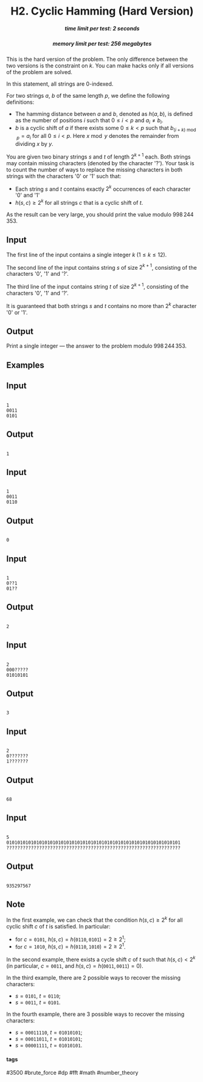 <h1 style='text-align: center;'> H2. Cyclic Hamming (Hard Version)</h1>

<h5 style='text-align: center;'>time limit per test: 2 seconds</h5>
<h5 style='text-align: center;'>memory limit per test: 256 megabytes</h5>

This is the hard version of the problem. The only difference between the two versions is the constraint on $k$. You can make hacks only if all versions of the problem are solved.

In this statement, all strings are $0$-indexed.

For two strings $a$, $b$ of the same length $p$, we define the following definitions:

* The hamming distance between $a$ and $b$, denoted as $h(a, b)$, is defined as the number of positions $i$ such that $0 \le i < p$ and $a_i \ne b_i$.
* $b$ is a cyclic shift of $a$ if there exists some $0 \leq k < p$ such that $b_{(i+k) \bmod p} = a_i$ for all $0 \le i < p$. Here $x \bmod y$ denotes the remainder from dividing $x$ by $y$.

You are given two binary strings $s$ and $t$ of length $2^{k+1}$ each. Both strings may contain missing characters (denoted by the character '?'). Your task is to count the number of ways to replace the missing characters in both strings with the characters '0' or '1' such that: 

* Each string $s$ and $t$ contains exactly $2^k$ occurrences of each character '0' and '1'
* $h(s, c) \ge 2^k$ for all strings $c$ that is a cyclic shift of $t$.

As the result can be very large, you should print the value modulo $998\,244\,353$.

## Input

The first line of the input contains a single integer $k$ ($1 \le k \le 12$).

The second line of the input contains string $s$ of size $2^{k+1}$, consisting of the characters '0', '1' and '?'.

The third line of the input contains string $t$ of size $2^{k+1}$, consisting of the characters '0', '1' and '?'.

It is guaranteed that both strings $s$ and $t$ contains no more than $2^k$ character '0' or '1'.

## Output

Print a single integer — the answer to the problem modulo $998\,244\,353$.

## Examples

## Input


```

1
0011
0101

```
## Output


```

1

```
## Input


```

1
0011
0110

```
## Output


```

0

```
## Input


```

1
0??1
01??

```
## Output


```

2

```
## Input


```

2
000?????
01010101

```
## Output


```

3

```
## Input


```

2
0???????
1???????

```
## Output


```

68

```
## Input


```

5
0101010101010101010101010101010101010101010101010101010101010101
????????????????????????????????????????????????????????????????

```
## Output


```

935297567

```
## Note

In the first example, we can check that the condition $h(s, c) \ge 2^k$ for all cyclic shift $c$ of $t$ is satisfied. In particular: 

* for $c = \mathtt{0101}$, $h(s, c) = h(\mathtt{0110}, \mathtt{0101}) = 2 \ge 2^1$;
* for $c = \mathtt{1010}$, $h(s, c) = h(\mathtt{0110}, \mathtt{1010}) = 2 \ge 2^1$.

In the second example, there exists a cycle shift $c$ of $t$ such that $h(s, c) < 2^k$ (in particular, $c = \mathtt{0011}$, and $h(s, c) = h(\mathtt{0011}, \mathtt{0011}) = 0$).

In the third example, there are $2$ possible ways to recover the missing characters: 

* $s = \mathtt{0101}$, $t = \mathtt{0110}$;
* $s = \mathtt{0011}$, $t = \mathtt{0101}$.

In the fourth example, there are $3$ possible ways to recover the missing characters: 

* $s = \mathtt{00011110}$, $t = \mathtt{01010101}$;
* $s = \mathtt{00011011}$, $t = \mathtt{01010101}$;
* $s = \mathtt{00001111}$, $t = \mathtt{01010101}$.


#### tags 

#3500 #brute_force #dp #fft #math #number_theory 